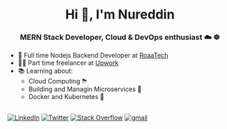 <h1 align="center">Hi 👋, I'm Nureddin</h1>
<h3 align="center">MERN Stack Developer, Cloud & DevOps enthusiast ☁️ ☸️</h3>

- 🚧 Full time Nodejs Backend Developer at [RoaaTech](https://roaa.tech)
- 💪🏻 Part time freelancer at [Upwork](https://www.upwork.com/freelancers/nurdindev)
- 📚 Learning about:
  - Cloud Computing ⛈
  - Building and Managin Microservices 🔌
  - Docker and Kubernetes 🐳

##
<p align="left">
<a href="https://www.linkedin.com/in/NurdinDev/">
<img src="https://img.shields.io/badge/LinkedIn-NurdinDev-3781da?style=flat-square&logo=linkedin" alt="LinkedIn"/></a> 

<a href="https://www.twitter.com/NurdinDev">
<img src="https://img.shields.io/badge/Twitter-NurdinDev-1DA1F2?style=flat-square&logo=twitter" alt="Twitter" /></a> 


<a href="https://stackoverflow.com/users/4489568/nurdindev">
<img src="https://img.shields.io/badge/StackoverFlow-NurdinDev-F48024?style=flat-square&logo=stackoverflow" alt="Stack Overflow" /></a> 

<a href="mailto: hey@nurdin.dev">
<img src="https://img.shields.io/badge/Gmail-hey@nurdin.dev-DB4437?style=flat-square&logo=gmail" alt="gmail" /></a> 
</p>
